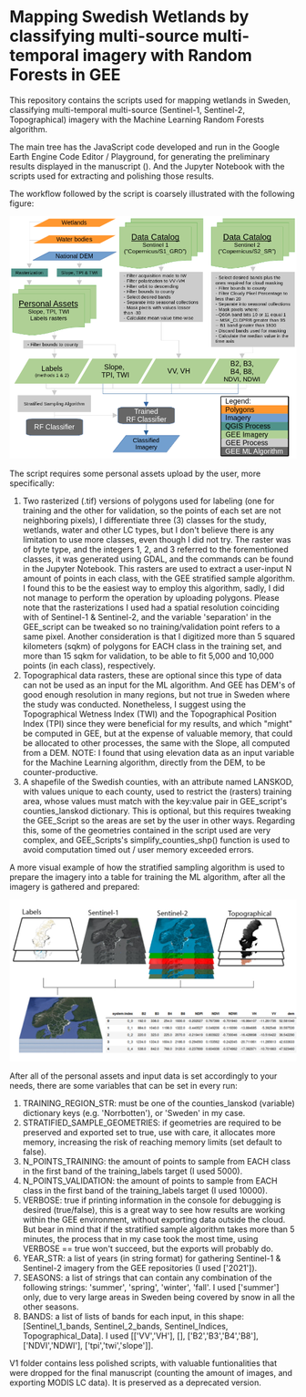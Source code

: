 # Mapping Swedish Wetlands by classifying multi-source multi-temporal imagery with Random Forests in GEE

This repository contains the scripts used for mapping wetlands in Sweden, classifying multi-temporal multi-source (Sentinel-1, Sentinel-2, Topographical) imagery with the Machine Learning Random Forests algorithm.

The main tree has the JavaScript code developed and run in the Google Earth Engine Code Editor / Playground, for generating the preliminary results displayed in the manuscript (). And the Jupyter Notebook with the scripts used for extracting and polishing those results.

The workflow followed by the script is coarsely illustrated with the following figure:

![Workflow](.github/general_workflow.png)

The script requires some personal assets upload by the user, more specifically:

1. Two rasterized (.tif) versions of polygons used for labeling (one for training and the other for validation, so the points of each set are not neighboring pixels), I differentiate three (3) classes for the study, wetlands, water and other LC types, but I don't believe there is any limitation to use more classes, even though I did not try. The raster was of byte type, and the integers 1, 2, and 3 referred to the forementioned classes, it was generated using GDAL, and the commands can be found in the Jupyter Notebook. This rasters are used to extract a user-input N amount of points in each class, with the GEE stratified sample algorithm. I found this to be the easiest way to employ this algorithm, sadly, I did not manage to perform the operation by uploading polygons. Please note that the rasterizations I used had a spatial resolution coinciding with of Sentinel-1 & Sentinel-2, and the variable 'separation' in the GEE_script can be tweaked so no training/validation point refers to a same pixel. Another consideration is that I digitized more than 5 squared kilometers (sqkm) of polygons for EACH class in the training set, and more than 15 sqkm for validation, to be able to fit 5,000 and 10,000 points (in each class), respectively.
2. Topographical data rasters, these are optional since this type of data can not be used as an input for the ML algorithm. And GEE has DEM's of good enough resolution in many regions, but not true in Sweden where the study was conducted. Nonetheless, I suggest using the Topographical Wetness Index (TWI) and the Topographical Position Index (TPI) since they were beneficial for my results, and which "might" be computed in GEE, but at the expense of valuable memory, that could be allocated to other processes, the same with the Slope, all computed from a DEM. NOTE: I found that using elevation data as an input variable for the Machine Learning algorithm, directly from the DEM, to be counter-productive.
3. A shapefile of the Swedish counties, with an attribute named LANSKOD, with values unique to each county, used to restrict the (rasters) training area, whose values must match with the key:value pair in GEE_script's counties_lanskod dictionary. This is optional, but this requires tweaking the GEE_Script so the areas are set by the user in other ways. Regarding this, some of the geometries contained in the script used are very complex, and GEE_Scripts's simplify_counties_shp() function is used to avoid computation timed out / user memory exceeded errors.

A more visual example of how the stratified sampling algorithm is used to prepare the imagery into a table for training the ML algorithm, after all the imagery is gathered and prepared:

![Stratified Sampling](.github/stratified_sample.jpg)

After all of the personal assets and input data is set accordingly to your needs, there are some variables that can be set in every run:

1. TRAINING_REGION_STR: must be one of the counties_lanskod (variable) dictionary keys (e.g. 'Norrbotten'), or 'Sweden' in my case.
2. STRATIFIED_SAMPLE_GEOMETRIES: if geometries are required to be preserved and exported set to true, use with care, it allocates more memory, increasing the risk of reaching memory limits (set default to false).
3. N_POINTS_TRAINING: the amount of points to sample from EACH class in the first band of the training_labels target (I used 5000).
4. N_POINTS_VALIDATION: the amount of points to sample from EACH class in the first band of the training_labels target (I used 10000).
5. VERBOSE: true if printing information in the console for debugging is desired (true/false), this is a great way to see how results are working within the GEE environment, without exporting data outside the cloud. But bear in mind that if the stratified sample algorithm takes more than 5 minutes, the process that in my case took the most time, using VERBOSE == true won't succeed, but the exports will probably do.
6. YEAR_STR: a list of years (in string format) for gathering Sentinel-1 & Sentinel-2 imagery from the GEE repositories (I used ['2021']).
7. SEASONS: a list of strings that can contain any combination of the following strings: 'summer', 'spring', 'winter', 'fall'. I used ['summer'] only, due to very large areas in Sweden being covered by snow in all the other seasons.
8. BANDS: a list of lists of bands for each input, in this shape: [Sentinel_1_bands, Sentinel_2_bands, Sentinel_Indices, Topographical_Data]. I used [['VV','VH'], [], ['B2','B3','B4','B8'], ['NDVI','NDWI'], ['tpi','twi','slope']].

V1 folder contains less polished scripts, with valuable funtionalities that were dropped for the final manuscript (counting the amount of images, and exporting MODIS LC data). It is preserved as a deprecated version.
